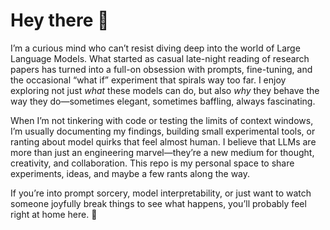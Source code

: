 # Hey there 👋

I’m a curious mind who can’t resist diving deep into the world of Large Language Models. What started as casual late-night reading of research papers has turned into a full-on obsession with prompts, fine-tuning, and the occasional “what if” experiment that spirals way too far. I enjoy exploring not just *what* these models can do, but also *why* they behave the way they do—sometimes elegant, sometimes baffling, always fascinating.  

When I’m not tinkering with code or testing the limits of context windows, I’m usually documenting my findings, building small experimental tools, or ranting about model quirks that feel almost human. I believe that LLMs are more than just an engineering marvel—they’re a new medium for thought, creativity, and collaboration. This repo is my personal space to share experiments, ideas, and maybe a few rants along the way.  

If you’re into prompt sorcery, model interpretability, or just want to watch someone joyfully break things to see what happens, you’ll probably feel right at home here. 🚀  
